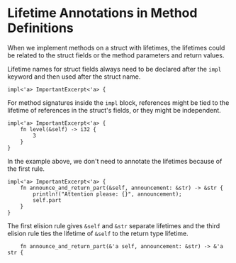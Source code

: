 # Lifetime Annotations in Method Definitions

When we implement methods on a struct with lifetimes, the lifetimes could be
related to the struct fields or the method parameters and return values.

Lifetime names for struct fields always need to be declared after the `impl`
keyword and then used after the struct name.

```rust,ignore
impl<'a> ImportantExcerpt<'a> {
```

For method signatures inside the `impl` block, references might be tied to the
lifetime of references in the struct's fields, or they might be independent.

```rust,ignore
impl<'a> ImportantExcerpt<'a> {
    fn level(&self) -> i32 {
        3
    }
}
```

In the example above, we don't need to annotate the lifetimes because of the
first rule.

```rust,ignore
impl<'a> ImportantExcerpt<'a> {
    fn announce_and_return_part(&self, announcement: &str) -> &str {
        println!("Attention please: {}", announcement);
        self.part
    }
}
```

The first elision rule gives `&self` and `&str` separate lifetimes and the
third elision rule ties the lifetime of `&self` to the return type lifetime.

```rust,ignore
    fn announce_and_return_part(&'a self, announcement: &str) -> &'a str {
```
